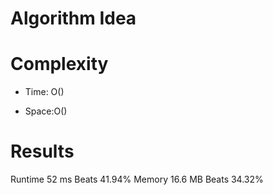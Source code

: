 # Algorithm Idea

# Complexity

- Time: O()

- Space:O()

# Results

Runtime
52 ms
Beats
41.94%
Memory
16.6 MB
Beats
34.32%

